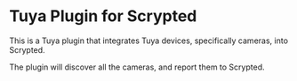 # Tuya Plugin for Scrypted

This is a Tuya plugin that integrates Tuya devices, specifically cameras, into Scrypted.

The plugin will discover all the cameras, and report them to Scrypted.
